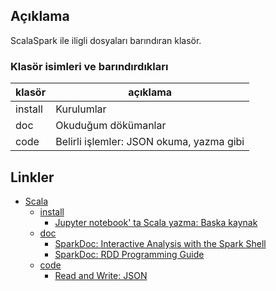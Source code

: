 ## Açıklama

ScalaSpark ile iligli dosyaları barındıran klasör.

### Klasör isimleri ve barındırdıkları

klasör  | açıklama
------  | --------
install | Kurulumlar
doc     | Okuduğum dökümanlar
code    | Belirli işlemler: JSON okuma, yazma gibi

## Linkler

* [Scala](scala)
    * [install](scala/install)
        * [Jupyter notebook' ta Scala yazma: Başka kaynak](https://medium.com/@bogdan.cojocar/how-to-run-scala-and-spark-in-the-jupyter-notebook-328a80090b3b)
    * [doc](scala/doc)
        * [SparkDoc: Interactive Analysis with the Spark Shell](scala/doc/scala_doc_01.ipynb)
        * [SparkDoc: RDD Programming Guide](scala/doc/scala_doc_2_RDD.ipynb)
    * [code](scala/code)
        * [Read and Write: JSON](scala/code/read_write_json.ipynb)